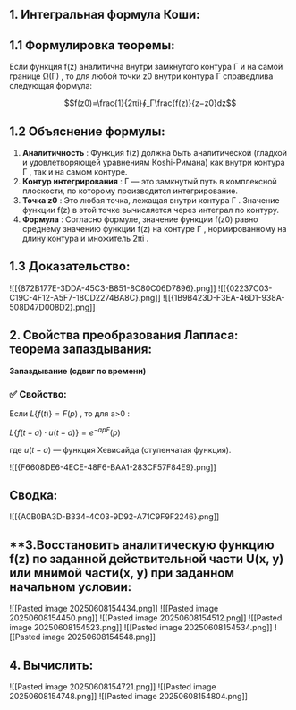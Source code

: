## 1. **Интегральная формула Коши:**

## 1.1 Формулировка теоремы:

Если функция f(z) аналитична внутри замкнутого контура Γ и на самой границе Ω(Γ) , то для любой точки z0​ внутри контура Γ справедлива следующая формула:

$$f(z0​)=\frac{1}{2πi}∮_Γ\frac{f(z)}{​z−z0}​dz$$

## 1.2 Объяснение формулы:

1. **Аналитичность** : Функция f(z) должна быть аналитической (гладкой и удовлетворяющей уравнениям Кoshi-Римана) как внутри контура Γ , так и на самом контуре.
2. **Контур интегрирования** : Γ — это замкнутый путь в комплексной плоскости, по которому производится интегрирование.
3. **Точка z0​** : Это любая точка, лежащая внутри контура Γ . Значение функции f(z) в этой точке вычисляется через интеграл по контуру.
4. **Формула** : Согласно формуле, значение функции f(z0​) равно среднему значению функции f(z) на контуре Γ , нормированному на длину контура и множитель 2πi .

## 1.3 Доказательство:

![[{872B177E-3DDA-45C3-B851-8C80C06D7896}.png]]
![[{02237C03-C19C-4F12-A5F7-18CD2274BA8C}.png]]
![[{1B9B423D-F3EA-46D1-938A-508D47D008D2}.png]]

## **2. Свойства преобразования Лапласа: теорема запаздывания:** 

**Запаздывание (сдвиг по времени)**
### ✅ Свойство:

Если $L\{f(t)\}=F(p)$ , то для a>0 :

$L\{f(t−a)⋅u(t−a)\}=e^{−apF}(p)​$

где $u(t−a)$ — функция Хевисайда (ступенчатая функция).

![[{F6608DE6-4ECE-48F6-BAA1-283CF57F84E9}.png]]

## **Сводка:**

![[{A0B0BA3D-B334-4C03-9D92-A71C9F9F2246}.png]]
## **3.Восстановить аналитическую функцию f(z) по заданной действительной части U(x, y) или мнимой части(х, у) при заданном начальном условии:

![[Pasted image 20250608154434.png]]
![[Pasted image 20250608154450.png]]
![[Pasted image 20250608154512.png]]
![[Pasted image 20250608154523.png]]
![[Pasted image 20250608154534.png]]
![[Pasted image 20250608154548.png]]
## **4. Вычислить:**

![[Pasted image 20250608154721.png]]
![[Pasted image 20250608154748.png]]
![[Pasted image 20250608154804.png]]